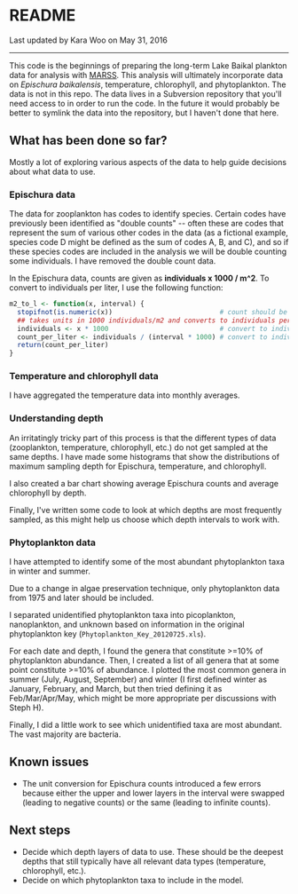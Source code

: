 # README

Last updated by Kara Woo on May 31, 2016

---

This code is the beginnings of preparing the long-term Lake Baikal plankton data
for analysis with
[MARSS](https://cran.r-project.org/web/packages/MARSS/index.html). This analysis
will ultimately incorporate data on *Epischura baikalensis*, temperature,
chlorophyll, and phytoplankton. The data is not in this repo. The data lives in
a Subversion repository that you'll need access to in order to run the code. In
the future it would probably be better to symlink the data into the repository,
but I haven't done that here.

## What has been done so far?

Mostly a lot of exploring various aspects of the data to help guide decisions
about what data to use. 

### Epischura data

The data for zooplankton has codes to identify species. Certain codes have
previously been identified as "double counts" -- often these are codes that
represent the sum of various other codes in the data (as a fictional example,
species code D might be defined as the sum of codes A, B, and C), and so if
these species codes are included in the analysis we will be double counting some
individuals. I have removed the double count data.

In the Epischura data, counts are given as **individuals x 1000 / m^2**. To
convert to individuals per liter, I use the following function:

``` R
m2_to_l <- function(x, interval) {
  stopifnot(is.numeric(x))                           # count should be numeric
  ## takes units in 1000 individuals/m2 and converts to individuals per liter
  individuals <- x * 1000                            # convert to individuals/m2
  count_per_liter <- individuals / (interval * 1000) # convert to indiv./liter
  return(count_per_liter)
}
```

### Temperature and chlorophyll data

I have aggregated the temperature data into monthly averages.

### Understanding depth

An irritatingly tricky part of this process is that the different types of data
(zooplankton, temperature, chlorophyll, etc.) do not get sampled at the same
depths. I have made some histograms that show the distributions of maximum
sampling depth for Epischura, temperature, and chlorophyll.

I also created a bar chart showing average Epischura counts and average
chlorophyll by depth.

Finally, I've written some code to look at which depths are most frequently
sampled, as this might help us choose which depth intervals to work with.

### Phytoplankton data

I have attempted to identify some of the most abundant phytoplankton taxa in
winter and summer.

Due to a change in algae preservation technique, only phytoplankton data from
1975 and later should be included.

I separated unidentified phytoplankton taxa into picoplankton, nanoplankton, and
unknown based on information in the original phytoplankton key
(`Phytoplankton_Key_20120725.xls`).

For each date and depth, I found the genera that constitute >=10% of
phytoplankton abundance. Then, I created a list of all genera that at some point
constitute >=10% of abundance. I plotted the most common genera in summer (July,
August, September) and winter (I first defined winter as January, February, and
March, but then tried defining it as Feb/Mar/Apr/May, which might be more
appropriate per discussions with Steph H).

Finally, I did a little work to see which unidentified taxa are most abundant.
The vast majority are bacteria.

## Known issues

* The unit conversion for Epischura counts introduced a few errors because
  either the upper and lower layers in the interval were swapped (leading to
  negative counts) or the same (leading to infinite counts).

## Next steps

* Decide which depth layers of data to use. These should be the deepest depths
  that still typically have all relevant data types (temperature, chlorophyll,
  etc.).
* Decide on which phytoplankton taxa to include in the model.
